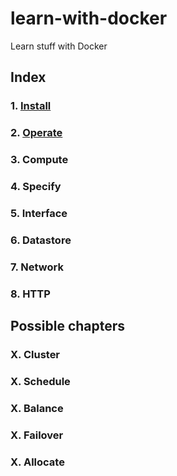 # learn-with-docker
Learn stuff with Docker

## Index

### 1.  [Install](https://github.com/tychrestoff/learn-with-docker/blob/master/install/README.md)
### 2.  [Operate](https://github.com/tychrestoff/learn-with-docker/blob/master/operate/README.md)
### 3.  Compute
### 4.  Specify
### 5.  Interface
### 6.  Datastore
### 7.  Network
### 8.  HTTP

## Possible chapters
### X.  Cluster
### X.  Schedule
### X.  Balance
### X.  Failover
### X.  Allocate
